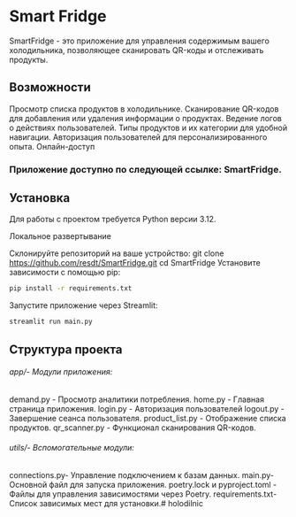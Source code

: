 # Smart Fridge 
SmartFridge - это приложение для управления содержимым вашего холодильника, позволяющее сканировать QR-коды и отслеживать продукты.

## Возможности

Просмотр списка продуктов в холодильнике.
Сканирование QR-кодов для добавления или удаления информации о продуктах.
Ведение логов о действиях пользователей.
Типы продуктов и их категории для удобной навигации.
Авторизация пользователей для персонализированного опыта.
Онлайн-доступ

### Приложение доступно по следующей ссылке: SmartFridge.

## Установка

Для работы с проектом требуется Python версии 3.12.

Локальное развертывание

Склонируйте репозиторий на ваше устройство:
git clone https://github.com/resdt/SmartFridge.git
cd SmartFridge
Установите зависимости с помощью pip:
```bash
pip install -r requirements.txt
```
Запустите приложение через Streamlit:
```bash
streamlit run main.py
```

## Структура проекта

###### app/- Модули приложения:
 demand.py - Просмотр аналитики потребления. 
 home.py - Главная страница приложения. 
 login.py - Авторизация пользователей 
 logout.py - Завершение сеанса пользователя. 
 product_list.py - Отображение списка продуктов. 
 qr_scanner.py - Функционал сканирования QR-кодов. 


###### utils/- Вспомогательные модули: 
 connections.py- Управление подключением к базам данных. 
 main.py- Основной файл для запуска приложения. 
 poetry.lock и pyproject.toml - Файлы для управления зависимостями через Poetry. 
 requirements.txt- Список зависимых мест для установки.# holodilnic 
